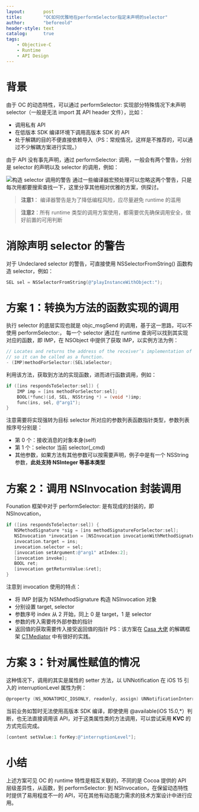 ```yaml
---
layout:       post
title:        "OC如何优雅地在performSelector指定未声明的selector"
author:       "beforeold"
header-style: text
catalog:      true
tags:
    - Objective-C
    - Runtime
    - API Design
---
```


# 背景
由于 OC 的动态特性，可以通过 performSelector: 实现部分特殊情况下未声明 selector（一般是无法 import 其 API header 文件），比如：
- 调用私有 API
- 在低版本 SDK 编译环境下调用高版本 SDK 的 API
- 处于解耦的目的不便直接依赖导入（PS：常规情况，这样是不推荐的，可以通过不少解耦方案进行实现。）

由于 API 没有事先声明，通过 performSelector: 调用，一般会有两个警告，分别是 selector 的声明以及 selector 的调用，例如：

![构造 selector 调用的警告](https://p1-juejin.byteimg.com/tos-cn-i-k3u1fbpfcp/af1d287c864d4533ad64ff46d390e0b0~tplv-k3u1fbpfcp-watermark.image?)
通过一些编译器宏预处理可以忽略这两个警告，只是每次用都要搜索查找一下，这里分享其他相对优雅的方案，供探讨。

> **注意1**： 编译器警告是为了降低编程风险，应尽量避免 runtime 的滥用

> **注意2**：所有 runtime 类型的调用方案使用，都需要优先确保调用安全，做好前置的可用判断

# 消除声明 selector 的警告
对于 Undeclared selector 的警告，可直接使用 NSSelectorFromString() 函数构造 selector，例如：
```Objective-C
SEL sel = NSSelectorFromString(@"playInstanceWithObject:");
```


# 方案 1：转换为方法的函数实现的调用
执行 selector 的底层实现也就是 objc_msgSend 的调用，基于这一思路，可以不使用 performSelector:， 每一个 selector 通过在 runtime 查询可以找到其实现对应的函数，即 IMP，在 NSObject 中提供了获取 IMP，以实例方法为例：
```Objective-C
// Locates and returns the address of the receiver’s implementation of a method
// so it can be called as a function.
- (IMP)methodForSelector:(SEL)aSelector;
```

利用该方法，获取到方法的实现函数，进而进行函数调用，例如：
```Objective-C
if ([ins respondsToSelector:sel]) {
    IMP imp = [ins methodForSelector:sel];
    BOOL(*func)(id, SEL, NSString *) = (void *)imp;
    func(ins, sel, @"arg1");
}
```
注意需要将实现强转为目标 selector 所对应的参数列表函数指针类型，参数列表按序号分别是：
- 第 0 个：接收消息的对象本身(self)
- 第 1 个：selector 当前 selector(_cmd)
- 其他参数，如果方法有其他参数可以按需要声明，例子中是有一个 NSString 参数，**此处支持 NSInteger 等基本类型**

# 方案 2：调用 NSInvocation 封装调用
 Founation 框架中对于 performSelector: 是有现成的封装的，即 NSInovcation，
 ```Objective-C
if ([ins respondsToSelector:sel]) {
    NSMethodSignature *sig = [ins methodSignatureForSelector:sel];
    NSInvocation *invocation = [NSInvocation invocationWithMethodSignature:sig];
    invocation.target = ins;
    invocation.selector = sel;
    [invocation setArgument:@"arg1" atIndex:2];
    [invocation invoke];
    BOOL ret;
    [invocation getReturnValue:&ret];
}
```
注意到 invocation 使用的特点：
- 将 IMP 封装为 NSMethodSignature 构造 NSInvocation 对象
- 分别设置 target, selector
- 参数序号 index 从 2 开始，同上 0 是 target，1 是 selector
- 参数的传入需要传外部参数的指针
- 返回值的获取需要传入接受返回值的指针
PS：该方案在 [Casa 大佬](http://casatwy.com/) 的解耦框架 [CTMediator](https://github.com/casatwy/CTMediator/blob/master/CTMediator/CTMediator/CTMediator.m) 中有很好的实践。


# 方案 3：针对属性赋值的情况
这种情况下，调用的其实是属性的 setter 方法，以 UNNotification 在 iOS 15 引入的 interruptionLevel 属性为例：
```Objective-C
@property (NS_NONATOMIC_IOSONLY, readonly, assign) UNNotificationInterruptionLevel interruptionLevel API_AVAILABLE(macos(12.0), ios(15.0), watchos(8.0), tvos(15.0));
```
当前业务如暂时无法使用高版本 SDK 编译，即使使用 @available(iOS 15.0,*）判断，也无法直接调用该 API，对于这类属性类的方法调用，可以尝试采用 **KVC** 的方式完后完成。
```Objective-C
[content setValue:1 forKey:@"interruptionLevel"];
```
# 小结
上述方案可见 OC 的 runtime 特性是相互关联的，不同的是 Cocoa 提供的 API 层级差异性，从函数，到 performSelector: 到 NSInvocation，在保留动态特性时提供了易用程度不一的 API，可在其他有动态能力需求的技术方案设计中进行应用。
